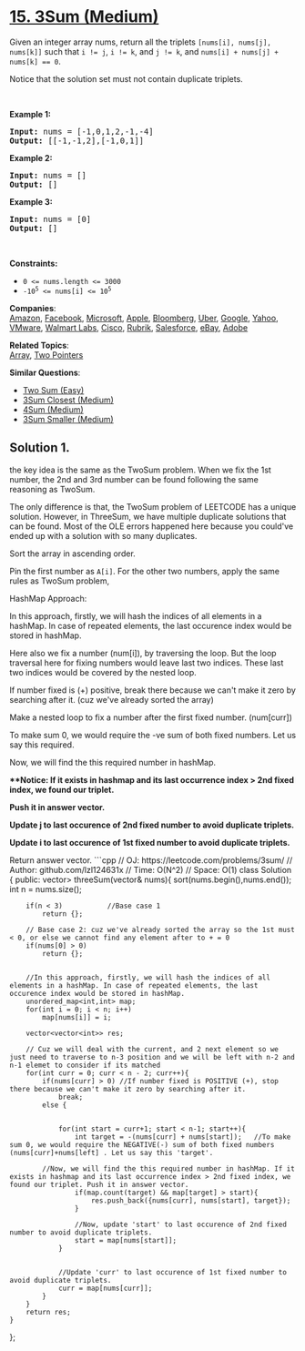 # [15. 3Sum (Medium)](https://leetcode.com/problems/3sum/)

<p>Given an integer array nums, return all the triplets <code>[nums[i], nums[j], nums[k]]</code> such that <code>i != j</code>, <code>i != k</code>, and <code>j != k</code>, and <code>nums[i] + nums[j] + nums[k] == 0</code>.</p>

<p>Notice that the solution set must not contain duplicate triplets.</p>

<p>&nbsp;</p>
<p><strong>Example 1:</strong></p>
<pre><strong>Input:</strong> nums = [-1,0,1,2,-1,-4]
<strong>Output:</strong> [[-1,-1,2],[-1,0,1]]
</pre><p><strong>Example 2:</strong></p>
<pre><strong>Input:</strong> nums = []
<strong>Output:</strong> []
</pre><p><strong>Example 3:</strong></p>
<pre><strong>Input:</strong> nums = [0]
<strong>Output:</strong> []
</pre>
<p>&nbsp;</p>
<p><strong>Constraints:</strong></p>

<ul>
	<li><code>0 &lt;= nums.length &lt;= 3000</code></li>
	<li><code>-10<sup>5</sup> &lt;= nums[i] &lt;= 10<sup>5</sup></code></li>
</ul>


**Companies**:  
[Amazon](https://leetcode.com/company/amazon), [Facebook](https://leetcode.com/company/facebook), [Microsoft](https://leetcode.com/company/microsoft), [Apple](https://leetcode.com/company/apple), [Bloomberg](https://leetcode.com/company/bloomberg), [Uber](https://leetcode.com/company/uber), [Google](https://leetcode.com/company/google), [Yahoo](https://leetcode.com/company/yahoo), [VMware](https://leetcode.com/company/vmware), [Walmart Labs](https://leetcode.com/company/walmart-labs), [Cisco](https://leetcode.com/company/cisco), [Rubrik](https://leetcode.com/company/rubrik), [Salesforce](https://leetcode.com/company/salesforce), [eBay](https://leetcode.com/company/ebay), [Adobe](https://leetcode.com/company/adobe)

**Related Topics**:  
[Array](https://leetcode.com/tag/array/), [Two Pointers](https://leetcode.com/tag/two-pointers/)

**Similar Questions**:
* [Two Sum (Easy)](https://leetcode.com/problems/two-sum/)
* [3Sum Closest (Medium)](https://leetcode.com/problems/3sum-closest/)
* [4Sum (Medium)](https://leetcode.com/problems/4sum/)
* [3Sum Smaller (Medium)](https://leetcode.com/problems/3sum-smaller/)

## Solution 1.
the key idea is the same as the TwoSum problem. When we fix the 1st number, the 2nd and 3rd number can be found following the same reasoning as TwoSum.

The only difference is that, the TwoSum problem of LEETCODE has a unique solution. However, in ThreeSum, we have multiple duplicate solutions that can be found. Most of the OLE errors happened here because you could've ended up with a solution with so many duplicates.

Sort the array in ascending order.

Pin the first number as `A[i]`. For the other two numbers, apply the same rules as TwoSum problem,


HashMap Approach:

In this approach, firstly, we will hash the indices of all elements in a hashMap. In case of repeated elements, the last occurence index would be stored in hashMap.

Here also we fix a number (num[i]), by traversing the loop. But the loop traversal here for fixing numbers would leave last two indices. These last two indices would be covered by the nested loop.

If number fixed is (+) positive, break there because we can't make it zero by searching after it. (cuz we've already sorted the array)

Make a nested loop to fix a number after the first fixed number. (num[curr])

To make sum 0, we would require the -ve sum of both fixed numbers. Let us say this required.

Now, we will find the this required number in hashMap. 

<b>**Notice: If it exists in hashmap and its last occurrence index > 2nd fixed index, we found our triplet.
  
  Push it in answer vector.
  
  Update j to last occurence of 2nd fixed number to avoid duplicate triplets.
  
  Update i to last occurence of 1st fixed number to avoid duplicate triplets.

</b>
Return answer vector.
```cpp
// OJ: https://leetcode.com/problems/3sum/
// Author: github.com/lzl124631x
// Time: O(N^2)
// Space: O(1)
class Solution {
public:
    vector<vector<int>> threeSum(vector<int>& nums){
        sort(nums.begin(),nums.end());
        int n = nums.size();
        
        if(n < 3)           //Base case 1
            return {};
        
        // Base case 2: cuz we've already sorted the array so the 1st must < 0, or else we cannot find any element after to + = 0    
        if(nums[0] > 0)     
            return {};
        
        
        //In this approach, firstly, we will hash the indices of all elements in a hashMap. In case of repeated elements, the last occurence index would be stored in hashMap.
        unordered_map<int,int> map; 
        for(int i = 0; i < n; i++)
            map[nums[i]] = i;
        
        vector<vector<int>> res;
        
        // Cuz we will deal with the current, and 2 next element so we just need to traverse to n-3 position and we will be left with n-2 and n-1 elemet to consider if its matched
        for(int curr = 0; curr < n - 2; curr++){
            if(nums[curr] > 0) //If number fixed is POSITIVE (+), stop there because we can't make it zero by searching after it.
                break;
            else {
                
                
                for(int start = curr+1; start < n-1; start++){
                    int target = -(nums[curr] + nums[start]);   //To make sum 0, we would require the NEGATIVE(-) sum of both fixed numbers (nums[curr]+nums[left] . Let us say this 'target'.

            //Now, we will find the this required number in hashMap. If it exists in hashmap and its last occurrence index > 2nd fixed index, we found our triplet. Push it in answer vector.
                    if(map.count(target) && map[target] > start){
                        res.push_back({nums[curr], nums[start], target});
                    }
                    
                    //Now, update 'start' to last occurence of 2nd fixed number to avoid duplicate triplets.
                    start = map[nums[start]];
                }
                
                
                //Update 'curr' to last occurence of 1st fixed number to avoid duplicate triplets.
                curr = map[nums[curr]];
            }
        }
        return res;   
    }
    
};
```
